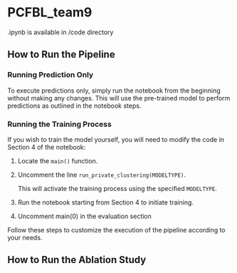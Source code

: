 # PCFBL_team9

.ipynb is available in /code directory

## How to Run the Pipeline

### Running Prediction Only
To execute predictions only, simply run the notebook from the beginning without making any changes. This will use the pre-trained model to perform predictions as outlined in the notebook steps.

### Running the Training Process
If you wish to train the model yourself, you will need to modify the code in Section 4 of the notebook:
1. Locate the `main()` function.
2. Uncomment the line `run_private_clustering(MODELTYPE)`.

   This will activate the training process using the specified `MODELTYPE`.
3. Run the notebook starting from Section 4 to initiate training.
4. Uncomment main(0) in the evaluation section

Follow these steps to customize the execution of the pipeline according to your needs.

## How to Run the Ablation Study

